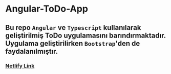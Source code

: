 # Angular-ToDo-App

## Bu repo `Angular` ve `Typescript` kullanılarak geliştirilmiş ToDo uygulamasını barındırmaktadır. Uygulama geliştirilirken `Bootstrap`'den de faydalanılmıştır. 

### [Netlify Link](https://symphonious-croquembouche-bf8a53.netlify.app/)
